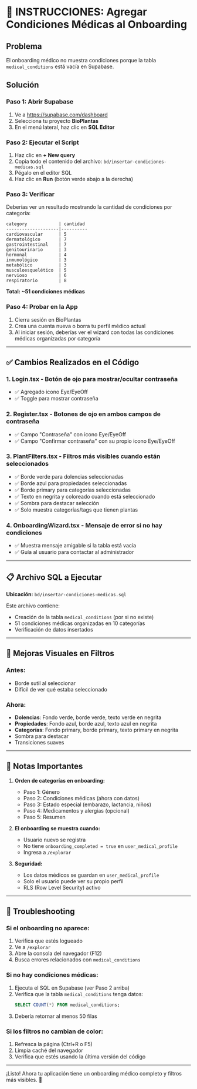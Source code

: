 # 🏥 INSTRUCCIONES: Agregar Condiciones Médicas al Onboarding

## Problema
El onboarding médico no muestra condiciones porque la tabla `medical_conditions` está vacía en Supabase.

## Solución

### Paso 1: Abrir Supabase
1. Ve a https://supabase.com/dashboard
2. Selecciona tu proyecto **BioPlantas**
3. En el menú lateral, haz clic en **SQL Editor**

### Paso 2: Ejecutar el Script
1. Haz clic en **+ New query**
2. Copia todo el contenido del archivo: `bd/insertar-condiciones-medicas.sql`
3. Pégalo en el editor SQL
4. Haz clic en **Run** (botón verde abajo a la derecha)

### Paso 3: Verificar
Deberías ver un resultado mostrando la cantidad de condiciones por categoría:

```
category            | cantidad
--------------------|----------
cardiovascular      | 5
dermatológico       | 7
gastrointestinal    | 7
genitourinario      | 3
hormonal            | 4
inmunológico        | 3
metabólico          | 3
musculoesquelético  | 5
nervioso            | 6
respiratorio        | 8
```

**Total: ~51 condiciones médicas**

### Paso 4: Probar en la App
1. Cierra sesión en BioPlantas
2. Crea una cuenta nueva o borra tu perfil médico actual
3. Al iniciar sesión, deberías ver el wizard con todas las condiciones médicas organizadas por categoría

---

## ✅ Cambios Realizados en el Código

### 1. **Login.tsx** - Botón de ojo para mostrar/ocultar contraseña
- ✅ Agregado icono Eye/EyeOff
- ✅ Toggle para mostrar contraseña

### 2. **Register.tsx** - Botones de ojo en ambos campos de contraseña
- ✅ Campo "Contraseña" con icono Eye/EyeOff
- ✅ Campo "Confirmar contraseña" con su propio icono Eye/EyeOff

### 3. **PlantFilters.tsx** - Filtros más visibles cuando están seleccionados
- ✅ Borde verde para dolencias seleccionadas
- ✅ Borde azul para propiedades seleccionadas
- ✅ Borde primary para categorías seleccionadas
- ✅ Texto en negrita y coloreado cuando está seleccionado
- ✅ Sombra para destacar selección
- ✅ Solo muestra categorías/tags que tienen plantas

### 4. **OnboardingWizard.tsx** - Mensaje de error si no hay condiciones
- ✅ Muestra mensaje amigable si la tabla está vacía
- ✅ Guía al usuario para contactar al administrador

---

## 📋 Archivo SQL a Ejecutar

**Ubicación:** `bd/insertar-condiciones-medicas.sql`

Este archivo contiene:
- Creación de la tabla `medical_conditions` (por si no existe)
- 51 condiciones médicas organizadas en 10 categorías
- Verificación de datos insertados

---

## 🎨 Mejoras Visuales en Filtros

### Antes:
- Borde sutil al seleccionar
- Difícil de ver qué estaba seleccionado

### Ahora:
- **Dolencias**: Fondo verde, borde verde, texto verde en negrita
- **Propiedades**: Fondo azul, borde azul, texto azul en negrita
- **Categorías**: Fondo primary, borde primary, texto primary en negrita
- Sombra para destacar
- Transiciones suaves

---

## 📝 Notas Importantes

1. **Orden de categorías en onboarding:**
   - Paso 1: Género
   - Paso 2: Condiciones médicas (ahora con datos)
   - Paso 3: Estado especial (embarazo, lactancia, niños)
   - Paso 4: Medicamentos y alergias (opcional)
   - Paso 5: Resumen

2. **El onboarding se muestra cuando:**
   - Usuario nuevo se registra
   - No tiene `onboarding_completed = true` en `user_medical_profile`
   - Ingresa a `/explorar`

3. **Seguridad:**
   - Los datos médicos se guardan en `user_medical_profile`
   - Solo el usuario puede ver su propio perfil
   - RLS (Row Level Security) activo

---

## 🔧 Troubleshooting

### Si el onboarding no aparece:
1. Verifica que estés logueado
2. Ve a `/explorar`
3. Abre la consola del navegador (F12)
4. Busca errores relacionados con `medical_conditions`

### Si no hay condiciones médicas:
1. Ejecuta el SQL en Supabase (ver Paso 2 arriba)
2. Verifica que la tabla `medical_conditions` tenga datos:
   ```sql
   SELECT COUNT(*) FROM medical_conditions;
   ```
3. Debería retornar al menos 50 filas

### Si los filtros no cambian de color:
1. Refresca la página (Ctrl+R o F5)
2. Limpia caché del navegador
3. Verifica que estés usando la última versión del código

---

¡Listo! Ahora tu aplicación tiene un onboarding médico completo y filtros más visibles. 🎉
